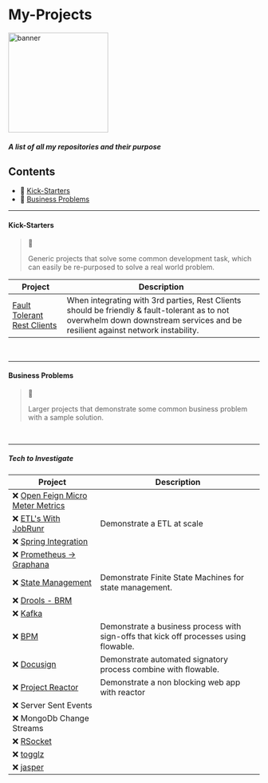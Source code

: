 # My-Projects

<img src="https://user-images.githubusercontent.com/15834648/175621591-2b585172-99a2-4c36-9dd6-3eb1cee8e815.png" 
 alt="banner" 
 width="200"/>

##### A list of all my repositories and their purpose

## Contents
 - 🌌 [Kick-Starters](#kick-starters)
 - 👔 [Business Problems](#business-problems)

<hr>

#### Kick-Starters
> 🌌 
> 
> Generic projects that solve some common development task, which can easily be re-purposed to solve a real world problem.

| Project | Description |
| ----------- | ----------- |
| [Fault Tolerant  Rest Clients](https://github.com/nphotchkin/Fault-Tollerant-Rest-Client) |  When integrating with 3rd parties, Rest Clients should be friendly & fault-tolerant as to not overwhelm down downstream services and be resilient against network instability.|

<br/>
<hr>

#### Business Problems
> 👔
> 
> Larger projects that demonstrate some common business problem with a sample solution.

<br/>
<hr>

##### Tech to Investigate

| Project | Description |
| ----------- | ----------- |
| ❌ [Open Feign Micro Meter Metrics](https://docs.spring.io/spring-cloud-openfeign/docs/current/reference/html/#feign-metrics) | |
| ❌ [ETL's With JobRunr](https://www.jobrunr.io/en) | Demonstrate a ETL at scale |
| ❌ [Spring Integration](https://spring.io/projects/spring-integration#learn) | |
| ❌ [Prometheus -> Graphana](https://prometheus.io/docs/visualization/grafana/) | |
| ❌ [State Management](https://spring.io/projects/spring-statemachine) | Demonstrate Finite State Machines for state management. |
| ❌ [Drools - BRM](https://www.drools.org/) | |
| ❌ [Kafka](https://kafka.apache.org) | |
| ❌ [BPM](https://www.flowable.com/) | Demonstrate a business process with sign-offs that kick off processes using flowable. |
| ❌ [Docusign](https://go.docusign.com) | Demonstrate automated signatory process combine with flowable. |
| ❌ [Project Reactor](https://projectreactor.io) | Demonstrate a non blocking web app with reactor |
| ❌ Server Sent Events | |
| ❌ MongoDb Change Streams | |
| ❌ [RSocket](https://rsocket.io/) | |
| ❌ [togglz](https://www.togglz.org) | | 
| ❌ [jasper](https://community.jaspersoft.com/project/jasperreports-library) | |

